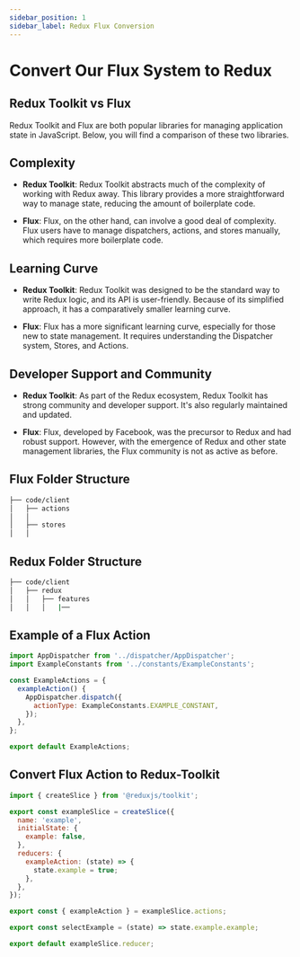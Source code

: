```yaml
---
sidebar_position: 1
sidebar_label: Redux Flux Conversion
---
```


# Convert Our Flux System to Redux

## Redux Toolkit vs Flux

Redux Toolkit and Flux are both popular libraries for managing application state in JavaScript. Below, you will find a comparison of these two libraries.

## Complexity

- **Redux Toolkit**: Redux Toolkit abstracts much of the complexity of working with Redux away. This library provides a more straightforward way to manage state, reducing the amount of boilerplate code.

- **Flux**: Flux, on the other hand, can involve a good deal of complexity. Flux users have to manage dispatchers, actions, and stores manually, which requires more boilerplate code.

## Learning Curve

- **Redux Toolkit**: Redux Toolkit was designed to be the standard way to write Redux logic, and its API is user-friendly. Because of its simplified approach, it has a comparatively smaller learning curve.

- **Flux**: Flux has a more significant learning curve, especially for those new to state management. It requires understanding the Dispatcher system, Stores, and Actions.

## Developer Support and Community

- **Redux Toolkit**: As part of the Redux ecosystem, Redux Toolkit has strong community and developer support. It's also regularly maintained and updated.

- **Flux**: Flux, developed by Facebook, was the precursor to Redux and had robust support. However, with the emergence of Redux and other state management libraries, the Flux community is not as active as before.

<!-- example of our flux system and redux  -->

## Flux Folder Structure

```bash
├── code/client
│   ├── actions
│   │   
│   ├── stores
│   │  


```

## Redux Folder Structure

```bash
├── code/client
│   ├── redux
│   │   ├── features
│   │   │   |── 

```

## Example of a Flux Action

```js title="actions/ExampleActions.js"
import AppDispatcher from '../dispatcher/AppDispatcher';
import ExampleConstants from '../constants/ExampleConstants';

const ExampleActions = {
  exampleAction() {
    AppDispatcher.dispatch({
      actionType: ExampleConstants.EXAMPLE_CONSTANT,
    });
  },
};

export default ExampleActions;
```

## Convert Flux Action to Redux-Toolkit

```js title="redux/features/example/exampleSlice.js"
import { createSlice } from '@reduxjs/toolkit';

export const exampleSlice = createSlice({
  name: 'example',
  initialState: {
    example: false,
  },
  reducers: {
    exampleAction: (state) => {
      state.example = true;
    },
  },
});

export const { exampleAction } = exampleSlice.actions;

export const selectExample = (state) => state.example.example;

export default exampleSlice.reducer;
```


